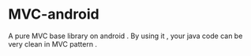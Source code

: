 # MVC-android
A pure MVC base library on android . By using it , your java code can be very clean in MVC pattern .
